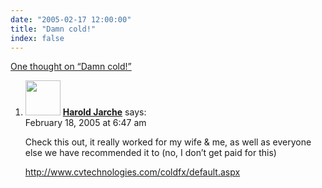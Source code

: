 ```yaml
---
date: "2005-02-17 12:00:00"
title: "Damn cold!"
index: false
---
```


[One thought on &ldquo;Damn cold!&rdquo;](/lemire/blog/2005/02-17-damn-cold)

<ol class="comment-list">
<li id="comment-1276" class="comment even thread-even depth-1">
<div class="comment-author vcard">
<img alt src="https://secure.gravatar.com/avatar/730267beb135f5c28860b280e631cb66?s=56&#038;d=mm&#038;r=g" srcset="https://secure.gravatar.com/avatar/730267beb135f5c28860b280e631cb66?s=112&#038;d=mm&#038;r=g 2x" class="avatar avatar-56 photo" height="56" width="56" decoding="async" /> <b class="fn"><a href="http://jarche.com/" class="url" rel="ugc external nofollow">Harold Jarche</a></b> <span class="says">says:</span> </div>
<div class="comment-metadata"><time datetime="2005-02-18T06:47:05+00:00">February 18, 2005 at 6:47 am</time></a> </div>
<div class="comment-content">
<p>Check this out, it really worked for my wife &#038; me, as well as everyone else we have recommended it to (no, I don&rsquo;t get paid for this)</p>
<p><a href="http://www.cvtechnologies.com/coldfx/default.aspx" rel="nofollow ugc">http://www.cvtechnologies.com/coldfx/default.aspx</a></p>
</div>
</li>
</ol>
